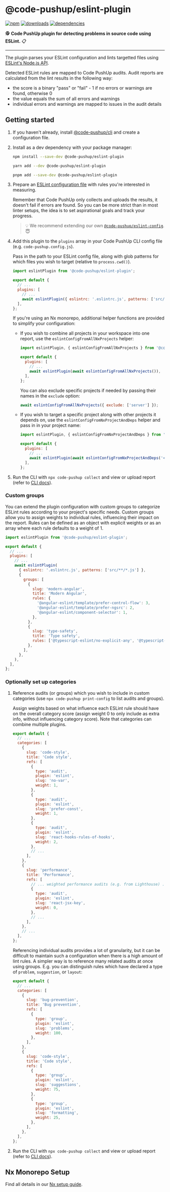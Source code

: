 # @code-pushup/eslint-plugin

[![npm](https://img.shields.io/npm/v/%40code-pushup%2Feslint-plugin.svg)](https://www.npmjs.com/package/@code-pushup/eslint-plugin)
[![downloads](https://img.shields.io/npm/dm/%40code-pushup%2Feslint-plugin)](https://npmtrends.com/@code-pushup/eslint-plugin)
[![dependencies](https://img.shields.io/librariesio/release/npm/%40code-pushup/eslint-plugin)](https://www.npmjs.com/package/@code-pushup/eslint-plugin?activeTab=dependencies)

🕵️ **Code PushUp plugin for detecting problems in source code using ESLint.** 📋

---

The plugin parses your ESLint configuration and lints targetted files using [ESLint's Node.js API](https://eslint.org/docs/latest/integrate/nodejs-api).

Detected ESLint rules are mapped to Code PushUp audits. Audit reports are calculated from the lint results in the following way:

- the score is a binary "pass" or "fail" - 1 if no errors or warnings are found, otherwise 0
- the value equals the sum of all errors and warnings
- individual errors and warnings are mapped to issues in the audit details

## Getting started

1. If you haven't already, install [@code-pushup/cli](../cli/README.md) and create a configuration file.

2. Install as a dev dependency with your package manager:

   ```sh
   npm install --save-dev @code-pushup/eslint-plugin
   ```

   ```sh
   yarn add --dev @code-pushup/eslint-plugin
   ```

   ```sh
   pnpm add --save-dev @code-pushup/eslint-plugin
   ```

3. Prepare an [ESLint configuration file](https://eslint.org/docs/latest/use/configure/configuration-files) with rules you're interested in measuring.

   Remember that Code PushUp only collects and uploads the results, it doesn't fail if errors are found.
   So you can be more strict than in most linter setups, the idea is to set aspirational goals and track your progress.

   > 💡 We recommend extending our own [`@code-pushup/eslint-config`](https://www.npmjs.com/package/@code-pushup/eslint-config). 😇

4. Add this plugin to the `plugins` array in your Code PushUp CLI config file (e.g. `code-pushup.config.js`).

   Pass in the path to your ESLint config file, along with glob patterns for which files you wish to target (relative to `process.cwd()`).

   ```js
   import eslintPlugin from '@code-pushup/eslint-plugin';

   export default {
     // ...
     plugins: [
       // ...
       await eslintPlugin({ eslintrc: '.eslintrc.js', patterns: ['src/**/*.js'] }),
     ],
   };
   ```

   If you're using an Nx monorepo, additional helper functions are provided to simplify your configuration:

   - If you wish to combine all projects in your workspace into one report, use the `eslintConfigFromAllNxProjects` helper:

     ```js
     import eslintPlugin, { eslintConfigFromAllNxProjects } from '@code-pushup/eslint-plugin';

     export default {
       plugins: [
         // ...
         await eslintPlugin(await eslintConfigFromAllNxProjects()),
       ],
     };
     ```

     You can also exclude specific projects if needed by passing their names in the `exclude` option:

     ```js
     await eslintConfigFromAllNxProjects({ exclude: ['server'] });
     ```

   - If you wish to target a specific project along with other projects it depends on, use the `eslintConfigFromNxProjectAndDeps` helper and pass in in your project name:

     ```js
     import eslintPlugin, { eslintConfigFromNxProjectAndDeps } from '@code-pushup/eslint-plugin';

     export default {
       plugins: [
         // ...
         await eslintPlugin(await eslintConfigFromNxProjectAndDeps('<PROJECT-NAME>')),
       ],
     };
     ```

5. Run the CLI with `npx code-pushup collect` and view or upload report (refer to [CLI docs](../cli/README.md)).

### Custom groups

You can extend the plugin configuration with custom groups to categorize ESLint rules according to your project's specific needs. Custom groups allow you to assign weights to individual rules, influencing their impact on the report. Rules can be defined as an object with explicit weights or as an array where each rule defaults to a weight of 1.

```js
import eslintPlugin from '@code-pushup/eslint-plugin';

export default {
  // ...
  plugins: [
    // ...
    await eslintPlugin(
      { eslintrc: '.eslintrc.js', patterns: ['src/**/*.js'] },
      {
        groups: [
          {
            slug: 'modern-angular',
            title: 'Modern Angular',
            rules: {
              '@angular-eslint/template/prefer-control-flow': 3,
              '@angular-eslint/template/prefer-ngsrc': 2,
              '@angular-eslint/component-selector': 1,
            },
          },
          {
            slug: 'type-safety',
            title: 'Type safety',
            rules: ['@typescript-eslint/no-explicit-any', '@typescript-eslint/no-unsafe-*'],
          },
        ],
      },
    ),
  ],
};
```

### Optionally set up categories

1. Reference audits (or groups) which you wish to include in custom categories (use `npx code-pushup print-config` to list audits and groups).

   Assign weights based on what influence each ESLint rule should have on the overall category score (assign weight 0 to only include as extra info, without influencing category score).
   Note that categories can combine multiple plugins.

   ```js
   export default {
     // ...
     categories: [
       {
         slug: 'code-style',
         title: 'Code style',
         refs: [
           {
             type: 'audit',
             plugin: 'eslint',
             slug: 'no-var',
             weight: 1,
           },
           {
             type: 'audit',
             plugin: 'eslint',
             slug: 'prefer-const',
             weight: 1,
           },
           {
             type: 'audit',
             plugin: 'eslint',
             slug: 'react-hooks-rules-of-hooks',
             weight: 2,
           },
           // ...
         ],
       },
       {
         slug: 'performance',
         title: 'Performance',
         refs: [
           // ... weighted performance audits (e.g. from Lighthouse) ...
           {
             type: 'audit',
             plugin: 'eslint',
             slug: 'react-jsx-key',
             weight: 0,
           },
           // ...
         ],
       },
       // ...
     ],
   };
   ```

   Referencing individual audits provides a lot of granularity, but it can be difficult to maintain such a configuration when there is a high amount of lint rules. A simpler way is to reference many related audits at once using groups. E.g. you can distinguish rules which have declared a type of `problem`, `suggestion`, or `layout`:

   ```js
   export default {
     // ...
     categories: [
       {
         slug: 'bug-prevention',
         title: 'Bug prevention',
         refs: [
           {
             type: 'group',
             plugin: 'eslint',
             slug: 'problems',
             weight: 100,
           },
         ],
       },
       {
         slug: 'code-style',
         title: 'Code style',
         refs: [
           {
             type: 'group',
             plugin: 'eslint',
             slug: 'suggestions',
             weight: 75,
           },
           {
             type: 'group',
             plugin: 'eslint',
             slug: 'formatting',
             weight: 25,
           },
         ],
       },
     ],
   };
   ```

2. Run the CLI with `npx code-pushup collect` and view or upload report (refer to [CLI docs](../cli/README.md)).

## Nx Monorepo Setup

Find all details in our [Nx setup guide](https://github.com/code-pushup/cli/wiki/Code-PushUp-integration-guide-for-Nx-monorepos#eslint-config).

